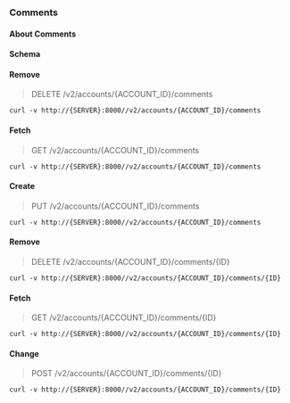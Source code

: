 ### Comments

#### About Comments

#### Schema



#### Remove

> DELETE /v2/accounts/{ACCOUNT_ID}/comments

```curl
curl -v http://{SERVER}:8000//v2/accounts/{ACCOUNT_ID}/comments
```

#### Fetch

> GET /v2/accounts/{ACCOUNT_ID}/comments

```curl
curl -v http://{SERVER}:8000//v2/accounts/{ACCOUNT_ID}/comments
```

#### Create

> PUT /v2/accounts/{ACCOUNT_ID}/comments

```curl
curl -v http://{SERVER}:8000//v2/accounts/{ACCOUNT_ID}/comments
```

#### Remove

> DELETE /v2/accounts/{ACCOUNT_ID}/comments/{ID}

```curl
curl -v http://{SERVER}:8000//v2/accounts/{ACCOUNT_ID}/comments/{ID}
```

#### Fetch

> GET /v2/accounts/{ACCOUNT_ID}/comments/{ID}

```curl
curl -v http://{SERVER}:8000//v2/accounts/{ACCOUNT_ID}/comments/{ID}
```

#### Change

> POST /v2/accounts/{ACCOUNT_ID}/comments/{ID}

```curl
curl -v http://{SERVER}:8000//v2/accounts/{ACCOUNT_ID}/comments/{ID}
```

